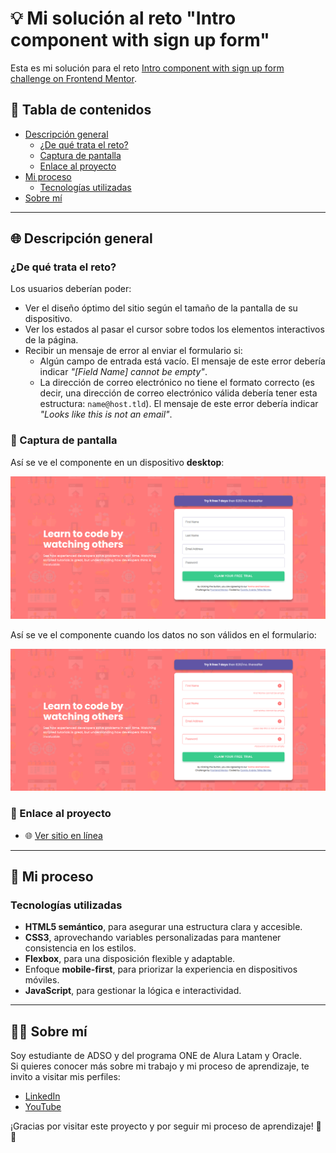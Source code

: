 # 💡 Mi solución al reto "Intro component with sign up form"

Esta es mi solución para el reto [Intro component with sign up form challenge on Frontend Mentor](https://www.frontendmentor.io/challenges/intro-component-with-signup-form-5cf91bd49edda32581d28fd1).

## 📁 Tabla de contenidos

- [Descripción general](#descripción-general)
  - [¿De qué trata el reto?](#de-qué-trata-el-reto)
  - [Captura de pantalla](#captura-de-pantalla)
  - [Enlace al proyecto](#enlace-al-proyecto)
- [Mi proceso](#mi-proceso)
  - [Tecnologías utilizadas](#tecnologías-utilizadas)
- [Sobre mí](#sobre-mí)

---

## 🌐 Descripción general

### ¿De qué trata el reto?

Los usuarios deberían poder:

- Ver el diseño óptimo del sitio según el tamaño de la pantalla de su dispositivo.
- Ver los estados al pasar el cursor sobre todos los elementos interactivos de la página.
- Recibir un mensaje de error al enviar el formulario si:
  - Algún campo de entrada está vacío. El mensaje de este error debería indicar *"[Field Name] cannot be empty"*.
  - La dirección de correo electrónico no tiene el formato correcto (es decir, una dirección de correo electrónico válida debería tener esta estructura: `name@host.tld`). El mensaje de este error debería indicar *"Looks like this is not an email"*.

### 📸 Captura de pantalla

Así se ve el componente en un dispositivo **desktop**:

![Captura del formulario en estado normal](images/resultado.png)

Así se ve el componente cuando los datos no son válidos en el formulario:

![Captura del formulario con errores activos](images/resultado_active.png)

### 🔗 Enlace al proyecto

- 🌐 [Ver sitio en línea](https://camilo-atb.github.io/intro-component-signup-form/)

---

## 🚀 Mi proceso

### Tecnologías utilizadas

- **HTML5 semántico**, para asegurar una estructura clara y accesible.
- **CSS3**, aprovechando variables personalizadas para mantener consistencia en los estilos.
- **Flexbox**, para una disposición flexible y adaptable.
- Enfoque **mobile-first**, para priorizar la experiencia en dispositivos móviles.
- **JavaScript**, para gestionar la lógica e interactividad.

---

## 👨‍💻 Sobre mí

Soy estudiante de ADSO y del programa ONE de Alura Latam y Oracle.  
Si quieres conocer más sobre mi trabajo y mi proceso de aprendizaje, te invito a visitar mis perfiles:

- [LinkedIn](http://www.linkedin.com/in/camilo-téllez)
- [YouTube](https://www.youtube.com/@camilotellez887)

¡Gracias por visitar este proyecto y por seguir mi proceso de aprendizaje! 🚀✨
